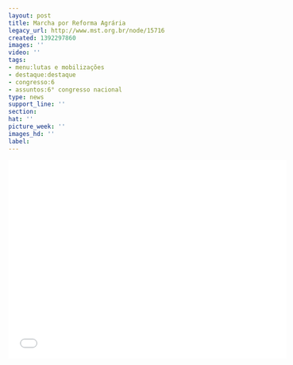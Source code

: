 ```yaml
---
layout: post
title: Marcha por Reforma Agrária
legacy_url: http://www.mst.org.br/node/15716
created: 1392297860
images: ''
video: ''
tags:
- menu:lutas e mobilizações
- destaque:destaque
- congresso:6
- assuntos:6° congresso nacional
type: news
support_line: ''
section: 
hat: ''
picture_week: ''
images_hd: ''
label: 
---
```

<p style="text-align: center;"><iframe src="//www.youtube.com/embed/KdfZuh60xf8?list=UUSzw85TN14TEvUCaZDq_xlg" allowfullscreen="" height="400" width="560" frameborder="0"></iframe></p>
